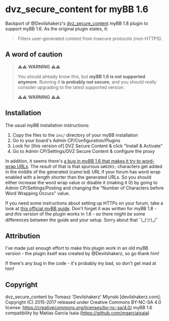 # dvz_secure_content for myBB 1.6

Backport of @Devilshakerz's [dvz_secure_content](https://community.mybb.com/mods.php?action=license&pid=450) myBB 1.8 plugin to support myBB 1.6. As the original plugin states, it:

> Filters user-generated content from insecure protocols (non-HTTPS).

## A word of caution

> ⚠️⚠️ **WARNING** ⚠️⚠️
>
> You should already know this, but **myBB 1.6 is not supported anymore**. Running it
**is probably not secure**, and you should _really_ consider upgrading to the latest
supported version.
>
> ⚠️⚠️ **WARNING** ⚠️⚠️

## Installation

The usual myBB installation instructions:

1. Copy the files to the `inc/` directory of your myBB installation
2. Go to your board's Admin CP/Configuration/Plugins
3. Look for \[this version of\] DVZ Secure Content & click "Install & Activate"
4. Go to Admin CP/Settings/DVZ Secure Content & configure the proxy

In addition, it seems there's [a bug in myBB 1.6 that makes it try to word-wrap URLs](https://community.mybb.com/thread-40223.html). The result of that is that spurious `&#8203;` characters get added in the middle of the generated (camo'ed) URL if your forum has word wrap enabled with a length shorter than the generated URLs. So you should either increase the word wrap value or disable it (making it 0) by going to Admin CP/Settings/Posting and changing the "Number of Characters before Word Wrapping Occurs" value.

If you need some instructions about setting up HTTPs on your forum, take a look at [this official myBB guide](https://docs.mybb.com/1.8/administration/security/https/). Don't forget it was written for myBB 1.8 - and _this version_ of the plugin works in 1.6 - so there _might be_ some differences between the guide and your setup. Sorry about that ¯\\\_(ツ)\_/¯

## Attribution

I've made just enough effort to make this plugin work in an old myBB version - the plugin itself was created by @Devilshakerz, so go thank him!

If there's any bug in the code - it's probably my bad, so don't get mad at him!

## Copyright

dvz_secure_content by Tomasz 'Devilshakerz' Mlynski [devilshakerz.com]; Copyright (C) 2015-2017
released under Creative Commons BY-NC-SA 4.0 license: https://creativecommons.org/licenses/by-nc-sa/4.0/
myBB 1.6 compatibility by Matias Garcia Isaia (https://github.com/mgarciaisaia)
